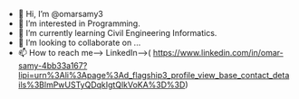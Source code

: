 - 👋 Hi, I’m @omarsamy3
- 👀 I’m interested in Programming.
- 🌱 I’m currently learning Civil Engineering Informatics.
- 💞️ I’m looking to collaborate on ...
- 📫 How to reach me-->
LinkedIn-->( https://www.linkedin.com/in/omar-samy-4bb33a167?lipi=urn%3Ali%3Apage%3Ad_flagship3_profile_view_base_contact_details%3BlmPwUSTyQDqkIgtQlkVoKA%3D%3D)

<!---
omarsamy3/omarsamy3 is a ✨ special ✨ repository because its `README.md` (this file) appears on your GitHub profile.
You can click the Preview link to take a look at your changes.
--->
